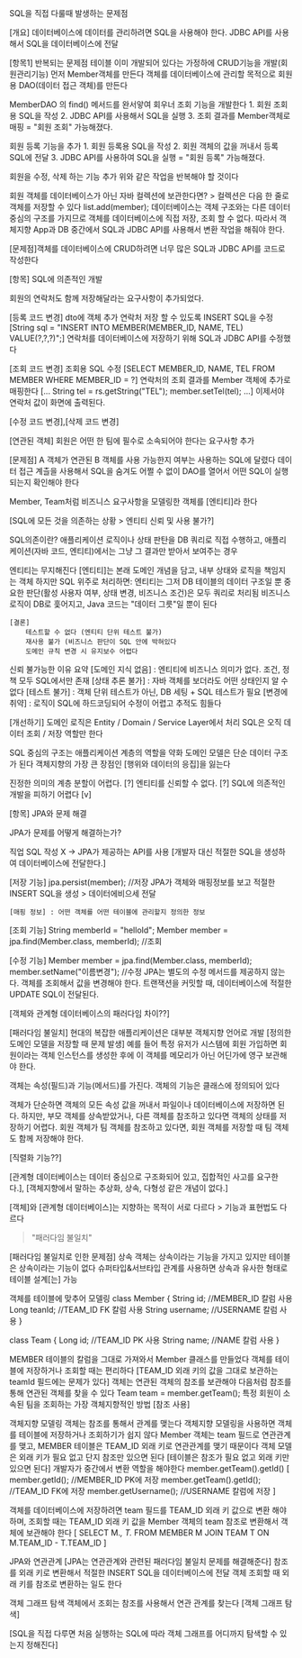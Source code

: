 SQL을 직접 다룰때 발생하는 문제점


[개요] 
데이터베이스에 데이터를 관리하려면 SQL을 사용해야 한다.
JDBC API를 사용해서 SQL을 데이터베이스에 전달

[항목1]
반복되는 문제점
테이블 이미 개발되어 있다는 가정하에 CRUD기능을 개발(회원관리기능)
먼저 Member객체를 만든다
객체를 데이터베이스에 관리할 목적으로 회원용 DAO(데이터 접근 객체)를 만든다

MemberDAO 의 find() 메서드를 완서앟여 회우너 조회 기능을 개발한다
    1. 회원 조회용 SQL을 작성
    2. JDBC API를 사용해서 SQL을 실행
    3. 조회 결과를 Member객체로 매핑
= "회원 조회" 가능해졌다.

회원 등록 기능을 추가
    1. 회원 등록용 SQL을 작성
    2. 회원 객체의 값을 꺼내서 등록 SQL에 전달
    3. JDBC API를 사용하여 SQL을 실행
= "회원 등록" 가능해졌다.

회원을 수정, 삭제 하는 기능 추가
위와 같은 작업을 반복해야 할 것이다

회원 객체를 데이터베이스가 아닌 자바 컬렉션에 보관한다면? > 컬렉션은 다음 한 줄로 객체를 저장할 수 있다
    list.add(member);
데이터베이스는 객체 구조와는 다른 데이터 중심의 구조를 가지므로 객체를 데이터베이스에 직접 저장, 조회 할 수 없다.
따라서 객체지향 App과 DB 중간에서 SQL과 JDBC API를 사용해서 변환 작업을 해줘야 한다.

[문제점]객체를 데이터베이스에 CRUD하려면 너무 많은 SQL과 JDBC API를 코드로 작성한다

[항목]
SQL에 의존적인 개발

회원의 연락처도 함께 저장해달라는 요구사항이 추가되었다.

[등록 코드 변경]
dto에 객체 추가
연락처 저장 할 수 있도록 INSERT SQL을 수정
[String sql = "INSERT INTO MEMBER(MEMBER_ID, NAME, TEL) VALUE(?,?,?)";]
연락처를 데이터베이스에 저장하기 위해 SQL과 JDBC API를 수정했다

[조회 코드 변경]
조회용 SQL 수정
[SELECT MEMBER_ID, NAME, TEL FROM MEMBER WHERE MEMBER_ID = ?]
연락처의 조회 결과를 Member 객체에 추가로 매핑한다
[...
String tel = rs.getString("TEL");
member.setTel(tel);
...]
이제서야 연락처 값이 화면에 출력된다.

[수정 코드 변경],[삭제 코드 변경]

[연관된 객체]
회원은 어떤 한 팀에 필수로 소속되어야 한다는 요구사항 추가

[문제점]
    A 객체가 연관된 B 객체를 사용 가능한지 여부는 사용하는 SQL에 달렸다
    데이터 접근 계츨을 사용해서 SQL을 숨겨도 어쩔 수 없이 DAO를 열어서 어떤 SQL이 실행되는지 확인해야 한다

Member, Team처럼 비즈니스 요구사항을 모델링한 객체를 [엔티티]라 한다

[SQL에 모든 것을 의존하는 상황 > 엔티티 신뢰 및 사용 불가?]

SQL의존이란?
    애플리케이션 로직이나 상태 판탄을 DB 쿼리로 직접 수행하고, 애플리케이션(자바 코드, 엔티티)에서는
    그냥 그 결과만 받아서 보여주는 경우

엔티티는 무지해진다
    [엔티티]는 본래 도메인 개념을 담고, 내부 상태와 로직을 책임지는 객체
    하지만 SQL 위주로 처리하면:
        엔티티는 그저 DB 테이블의 데이터 구조일 뿐
        중요한 판단(활성 사용자 여부, 상태 변경, 비즈니스 조건)은 모두 쿼리로 처리됨
        비즈니스 로직이 DB로 흧어지고, Java 코드는 "데이터 그릇"일 뿐이 된다

    [결론]
        테스트할 수 없다 (엔티티 단위 테스트 불가)
        재사용 불가 (비즈니스 판단이 SQL 안에 박혀있다
        도메인 규칙 변경 시 유지보수 어렵다

신뢰 불가능한 이유 요약
    [도메인 지식 없음] : 엔티티에 비즈니스 의미가 없다. 조건, 정책 모두 SQL에서만 존재
    [상태 추론 불가] : 자바 객체를 보더라도 어떤 상태인지 알 수 없다
    [테스트 불가] : 객체 단위 테스트가 아닌, DB 세팅 + SQL 테스트가 필요
    [변경에 취약] : 로직이 SQL에 하드코딩되어 수정이 어렵고 추적도 힘들다

[개선하기]
    도메인 로직은 Entity / Domain / Service Layer에서 처리
    SQL은 오직 데이터 조회 / 저장 역할만 한다

SQL 중심의 구조는 애플리케이션 계층의 역할을 약화
도메인 모델은 단순 데이터 구조가 된다
객체지향의 가장 큰 장점인 [행위와 데이터의 응집]을 잃는다


진정한 의미의 계층 분할이 어렵다. [?]
엔티티를 신뢰할 수 없다. [?]
SQL에 의존적인 개발을 피하기 어렵다 [v]

[항목]
JPA와 문제 해결

JPA가 문제를 어떻게 해결하는가?

직업 SQL 작성 X -> JPA가 제공하는 API를 사용
[개발자 대신 적절한 SQL을 생성하여 데이터베이스에 전달한다.]

[저장 기능]
jpa.persist(member); //저장
JPA가 객체와 매핑정보를 보고 적절한 INSERT SQL을 생성 > 데이터에비으세 전달

    [매핑 정보] : 어떤 객체를 어떤 테이블에 관리할지 정의한 정보

[조회 기능]
String memberId = "helloId";
Member member = jpa.find(Member.class, memberId);   //조회

[수정 기능]
Member member = jpa.find(Member.class, memberId);
member.setName("이름변경"); //수정
JPA는 별도의 수정 메서드를 제공하지 않는다.
객체를 조회해서 값을 변경해야 한다.
트랜잭션을 커밋할 때, 데이터베이스에 적절한 UPDATE SQL이 전달된다.

[객체와 관계형 데이터베이스의 패러다임 차이??]

[패러다임 불일치]
현대의 복잡한 애플리케이션은 대부분 객체지향 언어로 개발
[정의한 도메인 모델을 저장할 때 문제 발생]
예를 들어 특정 유저가 시스템에 회원 가입하면 회원이라는 객체 인스턴스를 생성한 후에 이 객체를 메모리가 아닌 어딘가에 영구 보관해야 한다.

객체는 속성(필드)과 기능(메서드)를 가진다.
객체의 기능은 클래스에 정의되어 있다

객체가 단순하면 객체의 모든 속성 값을 꺼내서 파일이나 데이터베이스에 저장하면 된다.
하지만, 부모 객체를 상속받았거나, 다른 객체를 참조하고 있다면 객체의 상태를 저장하기 어렵다.
회원 객체가 팀 객체를 참조하고 있다면, 회원 객체를 저장할 때 팀 객체도 함께 저장해야 한다.

[직렬화 기능??]

[관계형 데이터베이스는 데이터 중심으로 구조화되어 있고, 집합적인 사고를 요구한다.],
[객체지향에서 말하는 추상화, 상속, 다형성 같은 개념이 없다.]

[객체]와 [관계형 데이터베이스]는 지향하는 목적이 서로 다르다 > 기능과 표현법도 다르다
> "패러다임 불일치"

[패러다임 불일치로 인한 문제점]
상속
    객체는 상속이라는 기능을 가지고 있지만 테이블은 상속이라는 기능이 없다
    슈퍼타입&서브타입 관계를 사용하면 상속과 유사한 형태로 테이블 설계[는] 가능

객체를 테이블에 맞추어 모델링
class Member {
    String id;  //MEMBER_ID 칼럼 사용
    Long teanId;    //TEAM_ID FK 칼럼 사용
    String username;    //USERNAME 칼럼 사용
}

class Team {
    Long id;    //TEAM_ID PK 사용
    String name;    //NAME 칼럼 사용
}

MEMBER 테이블의 칼럼을 그대로 가져와서 Member 클래스를 만들었다
객체를 테이블에 저장하거나 조회할 때는 편리하다
[TEAM_ID 외래 키의 값을 그대로 보관하는 teamId 필드에는 문제가 있다]
객체는 연관된 객체의 참조를 보관해야 다음처럼 참조를 통해 연관된 객체를 찾을 수 있다
    Team team = member.getTeam();
특정 회원이 소속된 팀을 조회하는 가장 객체지향적인 방법 [참조 사용]


객체지향 모델링
    객체는 참조를 통해서 관계를 맺는다
    객체지향 모델링을 사용하면 객체를 테이블에 저장하거나 조회하기가 쉽지 않다
    Member 객체는 team 필드로 연관관계를 맺고, MEMBER 테이블은 TEAM_ID 외래 키로 연관관계를 맺기 때문이다
    객체 모델은 외래 키가 필요 없고 단지 참조만 있으면 된다
    [테이블은 참조가 필요 없고 외래 키만 있으면 된다]
개발자가 중간에서 변환 역할을 해야한다
member.getTeam().getId()
[
member.getId(); //MEMBER_ID PK에 저장
member.getTeam().getId();   //TEAM_ID FK에 저장
member.getUsername();   //USERNAME 칼럼에 저장
]

객체를 데이터베이스에 저장하려면 team 필드를 TEAM_ID 외래 키 값으로 변환 해야 하며,
조회할 때는 TEAM_ID 외래 키 값을 Member 객체의 team 참조로 변환해서 객체에 보관해야 한다
[
SELECT M.*, T.*
    FROM MEMBER M
    JOIN TEAM T ON M.TEAM_ID - T.TEAM_ID
]

JPA와 연관관계
[JPA는 연관관계와 관련된 패러다임 불일치 문제를 해결해준다]
참조를 외래 키로 변환해서 적절한 INSERT SQL을 데이터베이스에 전달
객체 조회할 때 외래 키를 참조로 변환하는 일도 한다

객체 그래프 탐색
객체에서 조회는 참조를 사용해서 연관 관계를 찾는다
[객체 그래프 탐색]

[SQL을 직접 다루면 처음 실행하는 SQL에 따라 객체 그래프를 어디까지 탐색할 수 있는지 정해진다]

